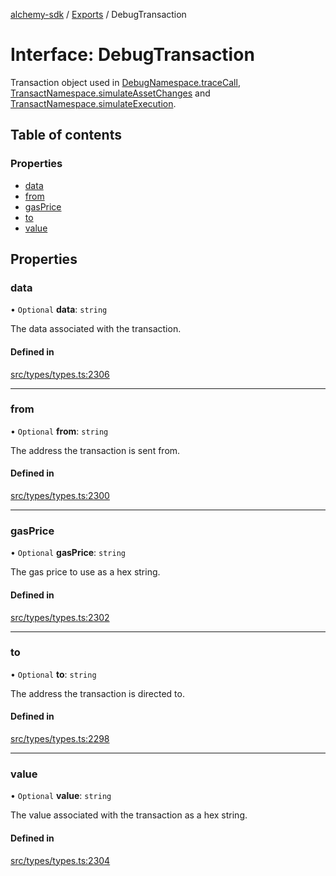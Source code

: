 [alchemy-sdk](../README.md) / [Exports](../modules.md) / DebugTransaction

# Interface: DebugTransaction

Transaction object used in [DebugNamespace.traceCall](../classes/DebugNamespace.md#tracecall), [TransactNamespace.simulateAssetChanges](../classes/TransactNamespace.md#simulateassetchanges) and [TransactNamespace.simulateExecution](../classes/TransactNamespace.md#simulateexecution).

## Table of contents

### Properties

- [data](DebugTransaction.md#data)
- [from](DebugTransaction.md#from)
- [gasPrice](DebugTransaction.md#gasprice)
- [to](DebugTransaction.md#to)
- [value](DebugTransaction.md#value)

## Properties

### data

• `Optional` **data**: `string`

The data associated with the transaction.

#### Defined in

[src/types/types.ts:2306](https://github.com/alchemyplatform/alchemy-sdk-js/blob/a8bc079/src/types/types.ts#L2306)

___

### from

• `Optional` **from**: `string`

The address the transaction is sent from.

#### Defined in

[src/types/types.ts:2300](https://github.com/alchemyplatform/alchemy-sdk-js/blob/a8bc079/src/types/types.ts#L2300)

___

### gasPrice

• `Optional` **gasPrice**: `string`

The gas price to use as a hex string.

#### Defined in

[src/types/types.ts:2302](https://github.com/alchemyplatform/alchemy-sdk-js/blob/a8bc079/src/types/types.ts#L2302)

___

### to

• `Optional` **to**: `string`

The address the transaction is directed to.

#### Defined in

[src/types/types.ts:2298](https://github.com/alchemyplatform/alchemy-sdk-js/blob/a8bc079/src/types/types.ts#L2298)

___

### value

• `Optional` **value**: `string`

The value associated with the transaction as a hex string.

#### Defined in

[src/types/types.ts:2304](https://github.com/alchemyplatform/alchemy-sdk-js/blob/a8bc079/src/types/types.ts#L2304)
